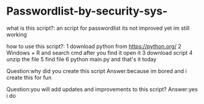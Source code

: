 # Passwordlist-by-security-sys-
what is this script?:
an script for passwordlist its not improved yet im still working 

how to use this script?:
1 download python from https://python.org/
2 Windows + R and search cmd after you find it open it
3 download script
4 unzip the file
5 find file 
6 python main.py
and that's it today


Question:why did you create this script
Answer:because im bored and i create this for fun

Question:you will add updates and improvements to this script? 
Answer:yes i do
